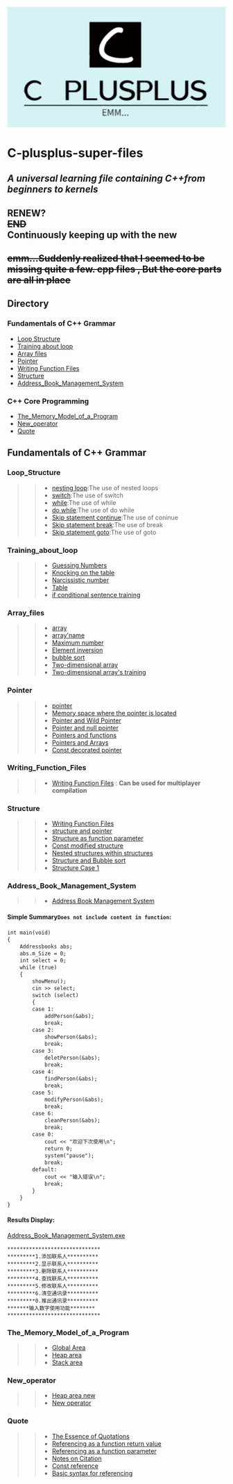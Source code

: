 ![image](https://github.com/super-yjt/image/blob/main/images/%E5%9B%BE%E7%89%87.jpg)
# C-plusplus-super-files
## ***A universal learning file containing C++from beginners to kernels***
## RENEW?<br/>**~~END~~**<br/>Continuously keeping up with the new<br/>
## ~~emm...Suddenly realized that I seemed to be missing quite a few. cpp files , But the core parts are all in place~~<br/>
## Directory
### Fundamentals of C++ Grammar
* [Loop Structure](#Loop_Structure)
* [Training about loop](#Training_about_loop)
* [Array files](#Array_files)
* [Pointer](#Pointer)
* [Writing Function Files](#Writing_Function_Files)
* [Structure](#Structure)
* [Address_Book_Management_System](#Address_Book_Management_System)
### C++ Core Programming
* [The_Memory_Model_of_a_Program](#The_Memory_Model_of_a_Program)
* [New_operator](#New_operator)
* [Quote](#Quote)

## Fundamentals of C++ Grammar
### Loop_Structure
>> + [nesting loop](https://github.com/super-yjt/My--C-plusplus-super-files/blob/main/Loop%20Structure/nesting%20loop.cpp):The use of nested loops
>> + [switch](https://github.com/super-yjt/My--C-plusplus-super-files/blob/main/Loop%20Structure/switch.cpp):The use of switch
>> + [while](https://github.com/super-yjt/My--C-plusplus-super-files/blob/main/Loop%20Structure/while.cpp):The use of while
>> + [do while](https://github.com/super-yjt/My--C-plusplus-super-files/blob/main/Loop%20Structure/Do%20while.cpp):The use of do while
>> + [Skip statement continue](https://github.com/super-yjt/My--C-plusplus-super-files/blob/main/Loop%20Structure/Skip%20statement%20continue.cpp):The use of coninue
>> + [Skip statement break](https://github.com/super-yjt/My--C-plusplus-super-files/blob/main/Loop%20Structure/Skip%20statement%20break.cpp):The use of break
>> + [Skip statement goto](https://github.com/super-yjt/My--C-plusplus-super-files/blob/main/Loop%20Structure/Skip%20statement%20goto.cpp):The use of goto

### Training_about_loop
>> + [Guessing Numbers](https://github.com/super-yjt/My--C-plusplus-super-files/blob/main/training/Guessing%20Numbers.cpp)
>> + [Knocking on the table](https://github.com/super-yjt/My--C-plusplus-super-files/blob/main/training/Knocking%20on%20the%20table.cpp)
>> + [Narcissistic number](https://github.com/super-yjt/My--C-plusplus-super-files/blob/main/training/Narcissistic%20number.cpp)
>> + [Table](https://github.com/super-yjt/My--C-plusplus-super-files/blob/main/training/Table.cpp)
>> + [if conditional sentence training](https://github.com/super-yjt/My--C-plusplus-super-files/blob/main/training/if%20conditional%20sentence%20training.cpp)

### Array_files
>> + [array](https://github.com/super-yjt/My--C-plusplus-super-files/blob/main/array%20files/array.cpp)
>> + [array'name](https://github.com/super-yjt/My--C-plusplus-super-files/blob/main/array%20files/array'name.cpp)
>> + [Maximum number](https://github.com/super-yjt/My--C-plusplus-super-files/blob/main/array%20files/Maximum%20number.cpp)
>> + [Element inversion](https://github.com/super-yjt/My--C-plusplus-super-files/blob/main/array%20files/Element%20inversion.cpp)
>> + [bubble sort](https://github.com/super-yjt/My--C-plusplus-super-files/blob/main/array%20files/bubble%20sort.cpp)
>> + [Two-dimensional array](https://github.com/super-yjt/My--C-plusplus-super-files/blob/main/array%20files/Two-dimensional%20array.cpp)
>> + [Two-dimensional array's training](https://github.com/super-yjt/My--C-plusplus-super-files/blob/main/array%20files/Two-dimensional%20array's%20training.cpp)

### Pointer
>> + [pointer](https://github.com/super-yjt/My--C-plusplus-super-files/blob/main/pointer/pointer.cpp)
>> + [Memory space where the pointer is located](https://github.com/super-yjt/My--C-plusplus-super-files/blob/main/pointer/Memory%20space%20where%20the%20pointer%20is%20located.cpp)
>> + [Pointer and Wild Pointer](https://github.com/super-yjt/My--C-plusplus-super-files/blob/main/pointer/Pointer%20and%20Wild%20Pointer.cpp)
>> + [Pointer and null pointer](https://github.com/super-yjt/My--C-plusplus-super-files/blob/main/pointer/Pointer%20and%20null%20pointer.cpp)
>> + [Pointers and functions](https://github.com/super-yjt/My--C-plusplus-super-files/blob/main/pointer/Pointers%20and%20functions.cpp)
>> + [Pointers and Arrays](https://github.com/super-yjt/My--C-plusplus-super-files/blob/main/pointer/Pointers%20and%20Arrays.cpp)
>> + [Const decorated pointer](https://github.com/super-yjt/My--C-plusplus-super-files/blob/main/pointer/Const%20decorated%20pointer.cpp)

### Writing_Function_Files
>> + [Writing Function Files](https://github.com/super-yjt/My--C-plusplus-super-files/tree/main/Writing%20Function%20Files) : **Can be used for multiplayer compilation**

### Structure
>>  + [Writing Function Files](https://github.com/super-yjt/My--C-plusplus-super-files/blob/main/structure/structure.cpp)
>>  + [structure and pointer](https://github.com/super-yjt/My--C-plusplus-super-files/blob/main/structure/structure%20and%20pointer.cpp)
>>  + [Structure as function parameter](https://github.com/super-yjt/My--C-plusplus-super-files/blob/main/structure/Structure%20as%20function%20parameter.cpp)
>>  + [Const modified structure](https://github.com/super-yjt/My--C-plusplus-super-files/blob/main/structure/Const%20modified%20structure.cpp)
>>  + [Nested structures within structures](https://github.com/super-yjt/My--C-plusplus-super-files/blob/main/structure/Nested%20structures%20within%20structures.cpp)
>>  + [Structure and Bubble sort](https://github.com/super-yjt/My--C-plusplus-super-files/blob/main/structure/Structure%20and%20Bubble%20sort.cpp)
>>  + [Structure Case 1](https://github.com/super-yjt/My--C-plusplus-super-files/blob/main/structure/Structure%20Case%201.cpp)

### Address_Book_Management_System
>> + [Address Book Management System](https://github.com/super-yjt/My--C-plusplus-super-files/blob/main/Address%20Book%20Management%20System/Address%20Book%20Management%20System.cpp)

#### Simple Summary`Does not include content in function`:
```
int main(void)
{
    Addressbooks abs;
    abs.m_Size = 0;
    int select = 0;
    while (true)
    {
        showMenu();
        cin >> select;
        switch (select)
        {
        case 1:
            addPerson(&abs);
            break;
        case 2:
            showPerson(&abs);
            break;
        case 3:
            deletPerson(&abs);
            break;
        case 4:
            findPerson(&abs);
            break;
        case 5:
            modifyPerson(&abs);
            break;
        case 6:
            cleanPerson(&abs);
            break;
        case 0:
            cout << "欢迎下次使用\n";
            return 0;
            system("pause");
            break;
        default:
            cout << "输入错误\n";
            break;
        }
    }
}
```

#### Results Display:
[Address_Book_Management_System.exe](https://github.com/super-yjt/My--C-plusplus-super-files/blob/main/Address%20Book%20Management%20System/Address%20Book%20Management%20System%20For%20Windows.exe)
```
******************************
*********1.添加联系人**********
*********2.显示联系人**********
*********3.删除联系人**********
*********4.查找联系人**********
*********5.修改联系人**********
*********6.清空通讯录**********
*********0.推出通讯录**********
*******输入数字使用功能********
******************************
```

### The_Memory_Model_of_a_Program
>> + [Global Area](https://github.com/super-yjt/My--C-plusplus-super-files/blob/main/The%20Memory%20Model%20of%20a%20Program/Global%20Area.cpp)
>> + [Heap area](https://github.com/super-yjt/My--C-plusplus-super-files/blob/main/The%20Memory%20Model%20of%20a%20Program/Heap%20area.cpp)
>> + [Stack area](https://github.com/super-yjt/My--C-plusplus-super-files/blob/main/The%20Memory%20Model%20of%20a%20Program/Stack%20area.cpp)

### New_operator
>> + [Heap area new](https://github.com/super-yjt/My--C-plusplus-super-files/blob/main/New%20operator/Heap%20area%20new.cpp)
>> + [New operator](https://github.com/super-yjt/My--C-plusplus-super-files/blob/main/New%20operator/New%20operator.cpp)

### Quote
>> + [The Essence of Quotations](https://github.com/super-yjt/My--C-plusplus-super-files/blob/main/Quote/The%20Essence%20of%20Quotations.cpp)
>> + [Referencing as a function return value](https://github.com/super-yjt/My--C-plusplus-super-files/blob/main/Quote/Referencing%20as%20a%20function%20return%20value.cpp)
>> + [Referencing as a function parameter](https://github.com/super-yjt/My--C-plusplus-super-files/blob/main/Quote/Referencing%20as%20a%20function%20parameter.cpp)
>> + [Notes on Citation](https://github.com/super-yjt/My--C-plusplus-super-files/blob/main/Quote/Notes%20on%20Citation.cpp)
>> + [Const reference](https://github.com/super-yjt/My--C-plusplus-super-files/blob/main/Quote/Const%20reference.cpp)
>> + [Basic syntax for referencing](https://github.com/super-yjt/My--C-plusplus-super-files/blob/main/Quote/Basic%20syntax%20for%20referencing.cpp)

